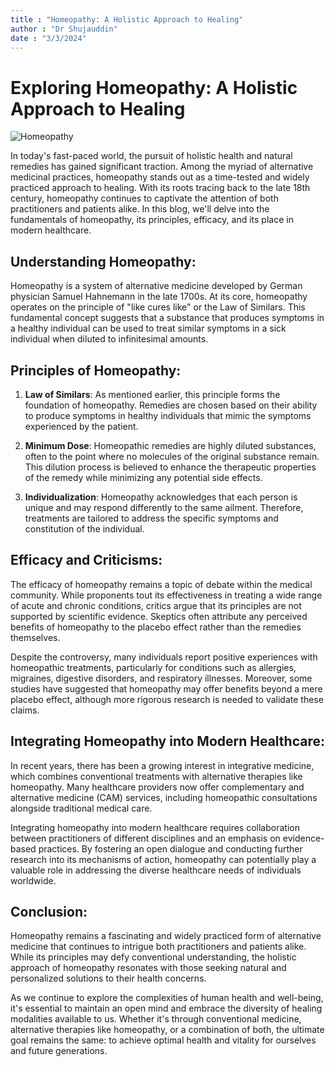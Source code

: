 ```yaml
---
title : "Homeopathy: A Holistic Approach to Healing"
author : "Dr Shujauddin"
date : "3/3/2024"
---
```


# Exploring Homeopathy: A Holistic Approach to Healing

![Homeopathy](https://www.gettyimages.in/photos/homeopathic-medicine)

In today's fast-paced world, the pursuit of holistic health and natural remedies has gained significant traction. Among the myriad of alternative medicinal practices, homeopathy stands out as a time-tested and widely practiced approach to healing. With its roots tracing back to the late 18th century, homeopathy continues to captivate the attention of both practitioners and patients alike. In this blog, we'll delve into the fundamentals of homeopathy, its principles, efficacy, and its place in modern healthcare.

## Understanding Homeopathy:

Homeopathy is a system of alternative medicine developed by German physician Samuel Hahnemann in the late 1700s. At its core, homeopathy operates on the principle of "like cures like" or the Law of Similars. This fundamental concept suggests that a substance that produces symptoms in a healthy individual can be used to treat similar symptoms in a sick individual when diluted to infinitesimal amounts.

## Principles of Homeopathy:

1. **Law of Similars**: As mentioned earlier, this principle forms the foundation of homeopathy. Remedies are chosen based on their ability to produce symptoms in healthy individuals that mimic the symptoms experienced by the patient.

2. **Minimum Dose**: Homeopathic remedies are highly diluted substances, often to the point where no molecules of the original substance remain. This dilution process is believed to enhance the therapeutic properties of the remedy while minimizing any potential side effects.

3. **Individualization**: Homeopathy acknowledges that each person is unique and may respond differently to the same ailment. Therefore, treatments are tailored to address the specific symptoms and constitution of the individual.

## Efficacy and Criticisms:

The efficacy of homeopathy remains a topic of debate within the medical community. While proponents tout its effectiveness in treating a wide range of acute and chronic conditions, critics argue that its principles are not supported by scientific evidence. Skeptics often attribute any perceived benefits of homeopathy to the placebo effect rather than the remedies themselves.

Despite the controversy, many individuals report positive experiences with homeopathic treatments, particularly for conditions such as allergies, migraines, digestive disorders, and respiratory illnesses. Moreover, some studies have suggested that homeopathy may offer benefits beyond a mere placebo effect, although more rigorous research is needed to validate these claims.

## Integrating Homeopathy into Modern Healthcare:

In recent years, there has been a growing interest in integrative medicine, which combines conventional treatments with alternative therapies like homeopathy. Many healthcare providers now offer complementary and alternative medicine (CAM) services, including homeopathic consultations alongside traditional medical care.

Integrating homeopathy into modern healthcare requires collaboration between practitioners of different disciplines and an emphasis on evidence-based practices. By fostering an open dialogue and conducting further research into its mechanisms of action, homeopathy can potentially play a valuable role in addressing the diverse healthcare needs of individuals worldwide.

## Conclusion:

Homeopathy remains a fascinating and widely practiced form of alternative medicine that continues to intrigue both practitioners and patients alike. While its principles may defy conventional understanding, the holistic approach of homeopathy resonates with those seeking natural and personalized solutions to their health concerns.

As we continue to explore the complexities of human health and well-being, it's essential to maintain an open mind and embrace the diversity of healing modalities available to us. Whether it's through conventional medicine, alternative therapies like homeopathy, or a combination of both, the ultimate goal remains the same: to achieve optimal health and vitality for ourselves and future generations.
